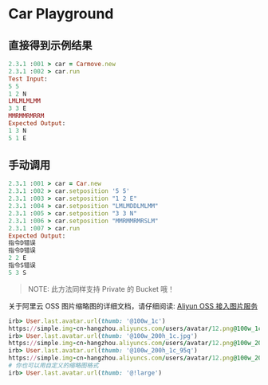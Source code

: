 # Car Playground

## 直接得到示例结果

```rb
2.3.1 :001 > car = Carmove.new
2.3.1 :002 > car.run
Test Input:
5 5
1 2 N
LMLMLMLMM
3 3 E
MMRMMRMRRM
Expected Output:
1 3 N
5 1 E
```

## 手动调用

```rb
2.3.1 :001 > car = Car.new
2.3.1 :002 > car.setposition '5 5'
2.3.1 :003 > car.setposition "1 2 E"
2.3.1 :004 > car.setposition "LMLMDDLMLMM"
2.3.1 :005 > car.setposition "3 3 N"
2.3.1 :006 > car.setposition "MMRMMRMRSLM"
2.3.1 :007 > car.run
Expected Output:
指令D错误
指令D错误
2 2 E
指令S错误
5 3 S
```


> NOTE: 此方法同样支持 Private 的 Bucket 哦！

关于阿里云 OSS 图片缩略图的详细文档，请仔细阅读: [Aliyun OSS 接入图片服务](https://help.aliyun.com/document_detail/32210.html)

```rb
irb> User.last.avatar.url(thumb: '@100w_1c')
https://simple.img-cn-hangzhou.aliyuncs.com/users/avatar/12.png@100w_1c
irb> User.last.avatar.url(thumb: '@100w_200h_1c.jpg')
https://simple.img-cn-hangzhou.aliyuncs.com/users/avatar/12.png@100w_200h_1c.jpg
irb> User.last.avatar.url(thumb: '@100w_200h_1c_95q')
https://simple.img-cn-hangzhou.aliyuncs.com/users/avatar/12.png@100w_200h_1c_95q
# 你也可以用自定义的缩略图格式
irb> User.last.avatar.url(thumb: '@!large')
```
